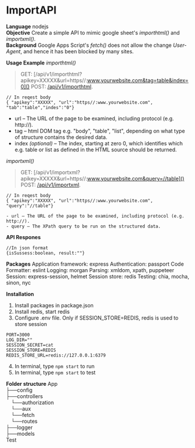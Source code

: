 # ImportAPI

**Language** nodejs <br/>
**Objective** Create a simple API to mimic google sheet's *importhtml()* and *importxml()*. <br/>
**Background** Google Apps Script's *fetch()* does not allow the change *User-Agent*, and hence it has been blocked by many sites. <br/>

**Usage Example**
*importhtml()*
> GET: [/api/v1/importhtml?apikey=XXXXX&url=https//:www.yourwebsite.com&tag=table&index=0]() 
> POST: [/api/v1/importhtml](). 
```
// In reqest body 
{ "apikey":"XXXXX", "url":"https//:www.yourwebsite.com", "tab":"table","indes":"0"}
```
    
-  url – The URL of the page to be examined, including protocol (e.g. http://).   
- tag – html DOM tag e.g. "body", "table", "list", depending on what type of structure contains the desired data.
- index *(optional)* – The index, starting at zero 0, which identifies which e.g. table or list as defined in the HTML source should be returned.
    
*importxml()*
> GET: [/api/v1/importxml?apikey=XXXXX&url=https//:www.yourwebsite.com&query=//table]()
> POST: [/api/v1/importxml](). 
```  
// In reqest body 
{ "apikey":"XXXXX", "url":"https//:www.yourwebsite.com", "query":"//table"}
``` 
    - url – The URL of the page to be examined, including protocol (e.g. http://).   
    - query – The XPath query to be run on the structured data.  

**API Respones** 
```
//In json format
{isSussess:boolean, result:""}
```
**Packages**
Application framework: express
Authentication: passport
Code Formatter: eslint
Logging: morgan
Parsing: xmldom, xpath, puppeteer
Session: express-session, helmet
Session store: redis
Testing: chia, mocha, sinon, nyc

**Installation**
1. Install packages in package.json
2. Install redis, start redis
3. Configure .env file. Only if SESSION_STORE=REDIS, redis is used to store session
```
PORT=3000
LOG_DIR=""
SESSION_SECRET=cat
SESSION_STORE=REDIS
REDIS_STORE_URL=redis://127.0.0.1:6379
```
4. In terminal, type `npm start` to run
5. In terminal, type `npm start` to test


**Folder structure**
App <br/>
├──config <br/> 
├──controllers <br/> 
&emsp;└──authorization <br/>
&emsp;└──aux <br/>
&emsp;└──fetch <br/>
&emsp;└──routes <br/>
├──logger <br/> 
├──models <br/> 
Test <br/>
